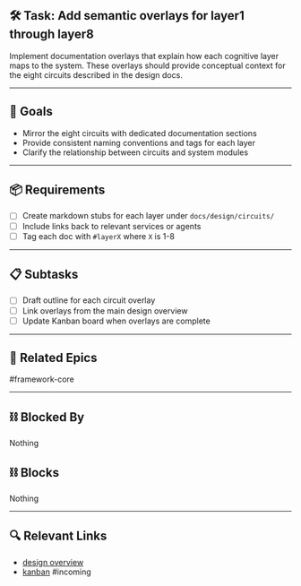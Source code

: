 ## 🛠️ Task: Add semantic overlays for layer1 through layer8

Implement documentation overlays that explain how each cognitive layer maps to the system. These overlays should provide conceptual context for the eight circuits described in the design docs.

---

## 🎯 Goals

- Mirror the eight circuits with dedicated documentation sections
- Provide consistent naming conventions and tags for each layer
- Clarify the relationship between circuits and system modules

---

## 📦 Requirements

- [ ] Create markdown stubs for each layer under `docs/design/circuits/`
- [ ] Include links back to relevant services or agents
- [ ] Tag each doc with `#layerX` where `X` is 1-8

---

## 📋 Subtasks

- [ ] Draft outline for each circuit overlay
- [ ] Link overlays from the main design overview
- [ ] Update Kanban board when overlays are complete

---

## 🔗 Related Epics

#framework-core

---

## ⛓️ Blocked By

Nothing

## ⛓️ Blocks

Nothing

---

## 🔍 Relevant Links

- [design overview](../../design/overview.md)
- [kanban](../boards/kanban.md)
#incoming
